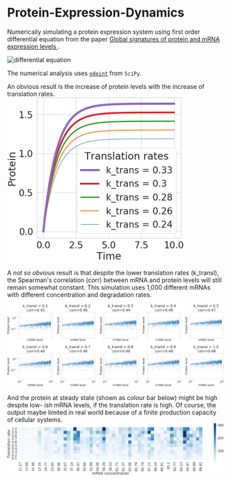 # Protein-Expression-Dynamics
Numerically simulating a protein expression system using first order differential equation from the paper [Global signatures of protein and mRNA expression levels ](https://www.ncbi.nlm.nih.gov/labs/pmc/articles/PMC4089977/). 

![differential equation](https://render.githubusercontent.com/render/math?math=%5Cfrac%7BdP%7D%7Bdt%7D%20%3D%20k_%7BProteinProduction%7D%20-%20k_%7BProteinDegradation%7D%5Ctimes%20P&mode=display)

The numerical analysis uses [`odeint`](https://docs.scipy.org/doc/scipy/reference/generated/scipy.integrate.odeint.html) from `SciPy`.

An obvious result is the increase of protein levels with the increase of translation rates.
<img src="figs/protein_vs_translation_rates.png" alt="protein vs translation rates"/>

A _not so obvious_ result is that despite the lower translation rates (k_transl), the Spearman's correlation (corr) between mRNA and protein levels will still remain somewhat constant. This simulation uses 1,000 different mRNAs with different concentration and degradation rates.

<img src="figs/protein_vs_translation_rates_for_different_mRNA.png" alt="protein vs translation rates for different mRNA"/>

And the protein at steady state (shown as colour bar below) might be high despite low- _ish_ mRNA levels, if the translation rate is high. Of course, the output maybe limited in real world because of a finite production capacity of cellular systems.
<img src="figs/protein_vs_translation_rates_vs_mRNA_steady_state.png" alt="protein vs translation rates vs mRNA at steady state"/>
